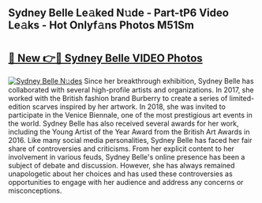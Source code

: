 ## Sydney Belle Le𝚊ked N𝚞de - Part-tP6 Video Le𝚊ks - Hot Onlyf𝚊ns Photos M51Sm

# <h2><a href="http://ab97861.deff.icu/?id=Sydney+Belle">🔗 New 👉🔴 Sydney Belle VIDEO Photos</a></h2>

[![Sydney Belle N𝚞des](https://i.imgur.com/rIISA9y.gif)](http://ab97861.deff.icu/?id=Sydney+Belle)
Since her breakthrough exhibition, Sydney Belle has collaborated with several high-profile artists and organizations. In 2017, she worked with the British fashion brand Burberry to create a series of limited-edition scarves inspired by her artwork. In 2018, she was invited to participate in the Venice Biennale, one of the most prestigious art events in the world. Sydney Belle has also received several awards for her work, including the Young Artist of the Year Award from the British Art Awards in 2016. Like many social media personalities, Sydney Belle has faced her fair share of controversies and criticisms. From her explicit content to her involvement in various feuds, Sydney Belle's online presence has been a subject of debate and discussion. However, she has always remained unapologetic about her choices and has used these controversies as opportunities to engage with her audience and address any concerns or misconceptions.

